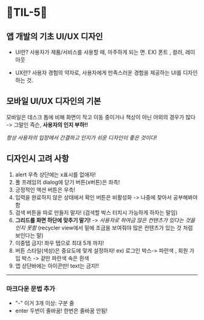 # 🦄TIL-5🦄

## 앱 개발의 기초 UI/UX 디자인
- UI란?
사용자가 제품/서비스를 사용할 때, 마주하게 되는 면. EX) 폰트 , 컬러, 레이아웃

- UX란?
사용자 경험의 약자로, 사용자에게 만족스러운 경험을 제공하는 UI를 디자인 하는 것.

## 모바일 UI/UX 디자인의 기본
모바일은 데스크 톱에 비해 화면이 작고 이동 중이거나 책상이 아닌 야외의 경우가 많다 -> 그말인 즉슨, __사용자의 인지 부하!!__

_항상 사용자의 입장에서 간결하고 인지가 쉬운 디자인이 좋은 것이다!_

## 디자인시 고려 사항
1. alert 우측 상단에는 x표시를 없애자!
2. 풀 프레임의 dialog에 닫기 버튼(x버튼)은 좌측!
3. 긍정적인 액션 버튼은 우측!
4. 입력을 완료하지 않은 상태에서 확인 버튼은 비활성화 -> 나중에 찾아서 공부해봐야함
5. 검색 버튼을 따로 만들지 말자! (검색할 박스 터치시 가능하게 하자는 말임)
6. __그리드를 화면 하단에 맞추기 말기!__  -> _사용자로 하여금 많은 컨텐츠가 있다는 것을 인지 못함_ (recycler view에서 밑에 조금을 보여줘야 많은 컨텐츠가 있는 것 처럼 보인다는 말) 
7. 이중탭 금지! 좌우 탭으로 최대 5개 까지!
8. 버튼 스타일(색상)은 중요도에 맞게 설정하자! ex) 로그인 박스-> 파란색 , 회원 가입 박스 -> 겉만 파란색 속은 흰색
9. 앱 상단바에는 아이콘만! text는 금지!!


-----------
### 마크다운 문법 추가
- "-" 이거 3개 이상: 구분 줄
- enter 두번이 줄바꿈! 한번은 줄바꿈 안됨!
